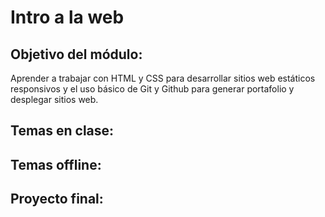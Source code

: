 # Intro a la web


## Objetivo del módulo:
Aprender a trabajar con HTML y CSS para desarrollar sitios web estáticos responsivos y el uso básico de Git y Github para generar portafolio y desplegar sitios web.


Temas en clase:
- 


Temas offline: 
- 


Proyecto final:
- 

